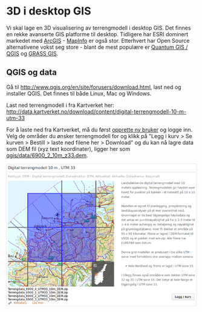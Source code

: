 # 3D i desktop GIS

Vi skal lage en 3D visualisering av terrengmodell i desktop GIS. Det finnes en rekke avanserte GIS platforme til desktop. Tidligere har ESRI dominert markedet med [ArcGIS](http://www.esri.com/software/arcgis) - [MapInfo](http://www.mapinfo.com/) er også stor. Etterhvert har Open Source alternativene vokst seg store - blant de mest populære er [Quantum GIS / QGIS](http://www.qgis.org/en) og [GRASS GIS](http://grass.osgeo.org/).

## QGIS og data
Gå til http://www.qgis.org/en/site/forusers/download.html, last ned og installer QGIS. Det finnes til både Linux, Mac og Windows.

Last ned terrengmodell i fra Kartverket her:
http://data.kartverket.no/download/content/digital-terrengmodell-10-m-utm-33

For å laste ned fra Kartverket, må du først [opprette ny bruker](http://data.kartverket.no/download/user/register) og logge inn. Velg de områder du ønsker terrengmodell for og klikk på "Legg i kurv > Se kurven > Bestill > laste ned filene her > Download" og du kan nå lagre data som DEM fil (xyz text koordinater), ligger her som [qgis/data/6900_2_10m_z33.dem](qgis/data/6900_2_10m_z33.dem).

![kv](img/kv01.png)